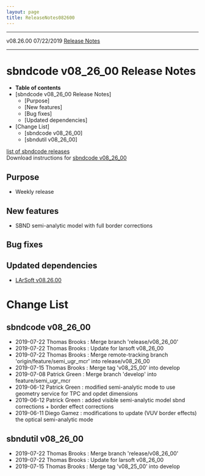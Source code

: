 ```yaml
---
layout: page
title: ReleaseNotes082600
---
```


  ----------- ------------ -- -- ------------------------------------------------------
  v08.26.00   07/22/2019         [Release Notes](ReleaseNotes082600.html)
  ----------- ------------ -- -- ------------------------------------------------------



sbndcode v08\_26\_00 Release Notes
======================================================================================

-   **Table of contents**
-   [sbndcode v08\_26\_00 Release
    Notes]
    -   [Purpose]
    -   [New features]
    -   [Bug fixes]
    -   [Updated dependencies]
-   [Change List]
    -   [sbndcode v08\_26\_00]
    -   [sbndutil v08\_26\_00]

[list of sbndcode
releases](List_of_SBND_code_releases.html)\
Download instructions for [sbndcode
v08\_26\_00](http://scisoft.fnal.gov/scisoft/bundles/sbnd/v08_26_00/sbndcode-v08_26_00.html)



Purpose
----------------------------------

-   Weekly release



New features
--------------------------------------------

-   SBND semi-analytic model with full border corrections



Bug fixes
--------------------------------------



Updated dependencies
------------------------------------------------------------

-   [LArSoft
    v08.26.00](https://cdcvs.fnal.gov/redmine/projects/larsoft/wiki/ReleaseNotes082600)



Change List
==========================================



sbndcode v08\_26\_00
----------------------------------------------------------

-   2019-07-22 Thomas Brooks : Merge branch \'release/v08\_26\_00\'
-   2019-07-22 Thomas Brooks : Update for larsoft v08\_26\_00
-   2019-07-22 Thomas Brooks : Merge remote-tracking branch
    \'origin/feature/semi\_ugr\_mcr\' into release/v08\_26\_00
-   2019-07-15 Thomas Brooks : Merge tag \'v08\_25\_00\' into develop
-   2019-07-08 Patrick Green : Merge branch \'develop\' into
    feature/semi\_ugr\_mcr
-   2019-06-12 Patrick Green : modified semi-analytic mode to use
    geometry service for TPC and opdet dimensions
-   2019-06-12 Patrick Green : added visible semi-analytic model sbnd
    corrections + border effect corrections
-   2019-06-11 Diego Gamez : modifications to update (VUV border
    effects) the optical semi-analytic mode



sbndutil v08\_26\_00
----------------------------------------------------------

-   2019-07-22 Thomas Brooks : Merge branch \'release/v08\_26\_00\'
-   2019-07-22 Thomas Brooks : Update for larsoft v08\_26\_00
-   2019-07-15 Thomas Brooks : Merge tag \'v08\_25\_00\' into develop
